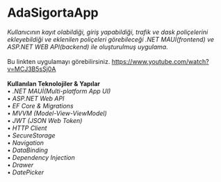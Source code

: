 # AdaSigortaApp
*Kullanıcının kayıt olabildiği, giriş yapabildiği, trafik ve dask poliçelerini ekleyebildiği ve eklenilen poliçeleri görebileceği .NET MAUİ(frontend) ve ASP.NET WEB API(backend) ile oluşturulmuş uygulama.*<br/>
<br/>
Bu linkten uygulamayı görebilirsiniz. https://www.youtube.com/watch?v=MCJ3B5sSj0A
<br/>
<br/>
**Kullanılan Teknolojiler & Yapılar**<br/>
•	*.NET MAUİ(Multi-platform App UI)* <br/>
•	*ASP.NET Web API*<br/>
•	*EF Core & Migrations* <br/>
•	*MVVM (Model-View-ViewModel)* <br/>
•	*JWT (JSON Web Token)*<br/>
•	*HTTP Client*<br/>
•	*SecureStorage*<br/>
•	*Navigation* <br/>
•	*DataBinding*<br/>
•	*Dependency Injection*<br/>
•	*Drawer*<br/>
•	*DatePicker*<br/><br/>
